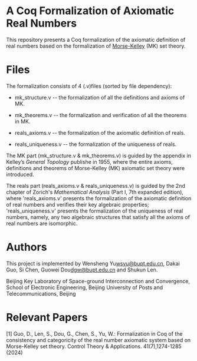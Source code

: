 # A Coq Formalization of Axiomatic Real Numbers
This repository presents a Coq formalization of the axiomatic definition of real numbers based on the formalization of [Morse-Kelley](https://github.com/1DGW/formalization-of-Morse-Kelley-axiomatic-set-theory) (MK) set theory.

# Files
The formalization consists of 4 \(.v\)files (sorted by file dependency):

* mk_structure.v  --  the formalization of all the definitions and axioms of MK.

* mk_theorems.v  --  the formalization and verification of all the theorems in MK.

* reals_axioms.v  --  the formalization of the axiomatic definition of reals.

* reals_uniqueness.v -- the formalization of the uniqueness of reals.

The MK part (mk_structure.v & mk_theorems.v) is guided by the appendix in Kelley’s *General Topology* publishe in 1955,
where the entire axioms, definitions and theorems of Morse-Kelley \(MK\) axiomatic set theory were introduced.

The reals part (reals_axioms.v & reals_uniqueness.v) is guided by the 2nd chapter of Zorich's *Mathematical Analysis* (Part I, 7th expanded edition),
where 'reals_axioms.v' presents the formalization of the axiomatic definition of real numbers and verifies their key algebraic properties;
'reals_uniqueness.v' presents the formalization of the uniqueness of real numbers, namely, any two algebraic structures that satisfy all the axioms of real numbers are isomorphic.

# Authors
This project is implemented by Wensheng Yu<wsyu@bupt.edu.cn>, Dakai Guo, Si Chen, Guowei Dou<dgw@bupt.edu.cn> and Shukun Len.

Beijing Key Laboratory of Space-ground Interconnection and Convergence, School of Electronic Engineering, Beijing University of Posts and Telecommunications, Beijing

# Relevant Papers
\[1\] Guo, D., Len, S., Dou, G., Chen, S., Yu, W.: Formalization in Coq of the consistency and categoricity of the real number axiomatic system based on Morse-Kelley set theory. Control Theory & Applications. 41(7),1274-1285 (2024)
